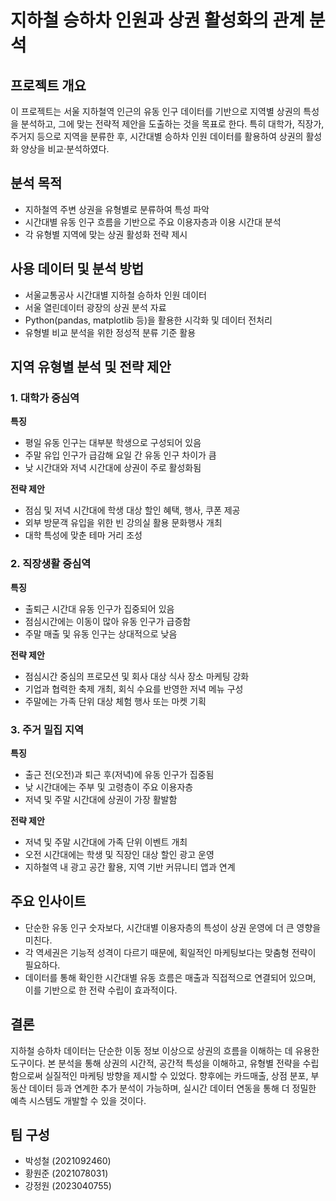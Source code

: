 # 지하철 승하차 인원과 상권 활성화의 관계 분석

## 프로젝트 개요

이 프로젝트는 서울 지하철역 인근의 유동 인구 데이터를 기반으로 지역별 상권의 특성을 분석하고, 그에 맞는 전략적 제안을 도출하는 것을 목표로 한다. 특히 대학가, 직장가, 주거지 등으로 지역을 분류한 후, 시간대별 승하차 인원 데이터를 활용하여 상권의 활성화 양상을 비교·분석하였다.

## 분석 목적

- 지하철역 주변 상권을 유형별로 분류하여 특성 파악
- 시간대별 유동 인구 흐름을 기반으로 주요 이용자층과 이용 시간대 분석
- 각 유형별 지역에 맞는 상권 활성화 전략 제시

## 사용 데이터 및 분석 방법

- 서울교통공사 시간대별 지하철 승하차 인원 데이터
- 서울 열린데이터 광장의 상권 분석 자료
- Python(pandas, matplotlib 등)을 활용한 시각화 및 데이터 전처리
- 유형별 비교 분석을 위한 정성적 분류 기준 활용

## 지역 유형별 분석 및 전략 제안

### 1. 대학가 중심역

**특징**
- 평일 유동 인구는 대부분 학생으로 구성되어 있음
- 주말 유입 인구가 급감해 요일 간 유동 인구 차이가 큼
- 낮 시간대와 저녁 시간대에 상권이 주로 활성화됨

**전략 제안**
- 점심 및 저녁 시간대에 학생 대상 할인 혜택, 행사, 쿠폰 제공
- 외부 방문객 유입을 위한 빈 강의실 활용 문화행사 개최
- 대학 특성에 맞춘 테마 거리 조성

### 2. 직장생활 중심역

**특징**
- 출퇴근 시간대 유동 인구가 집중되어 있음
- 점심시간에는 이동이 많아 유동 인구가 급증함
- 주말 매출 및 유동 인구는 상대적으로 낮음

**전략 제안**
- 점심시간 중심의 프로모션 및 회사 대상 식사 장소 마케팅 강화
- 기업과 협력한 축제 개최, 회식 수요를 반영한 저녁 메뉴 구성
- 주말에는 가족 단위 대상 체험 행사 또는 마켓 기획

### 3. 주거 밀집 지역

**특징**
- 출근 전(오전)과 퇴근 후(저녁)에 유동 인구가 집중됨
- 낮 시간대에는 주부 및 고령층이 주요 이용자층
- 저녁 및 주말 시간대에 상권이 가장 활발함

**전략 제안**
- 저녁 및 주말 시간대에 가족 단위 이벤트 개최
- 오전 시간대에는 학생 및 직장인 대상 할인 광고 운영
- 지하철역 내 광고 공간 활용, 지역 기반 커뮤니티 앱과 연계

## 주요 인사이트

- 단순한 유동 인구 숫자보다, 시간대별 이용자층의 특성이 상권 운영에 더 큰 영향을 미친다.
- 각 역세권은 기능적 성격이 다르기 때문에, 획일적인 마케팅보다는 맞춤형 전략이 필요하다.
- 데이터를 통해 확인한 시간대별 유동 흐름은 매출과 직접적으로 연결되어 있으며, 이를 기반으로 한 전략 수립이 효과적이다.

## 결론

지하철 승하차 데이터는 단순한 이동 정보 이상으로 상권의 흐름을 이해하는 데 유용한 도구이다. 본 분석을 통해 상권의 시간적, 공간적 특성을 이해하고, 유형별 전략을 수립함으로써 실질적인 마케팅 방향을 제시할 수 있었다. 향후에는 카드매출, 상점 분포, 부동산 데이터 등과 연계한 추가 분석이 가능하며, 실시간 데이터 연동을 통해 더 정밀한 예측 시스템도 개발할 수 있을 것이다.

## 팀 구성

- 박성철 (2021092460)
- 황원준 (2021078031)
- 강정원 (2023040755)
